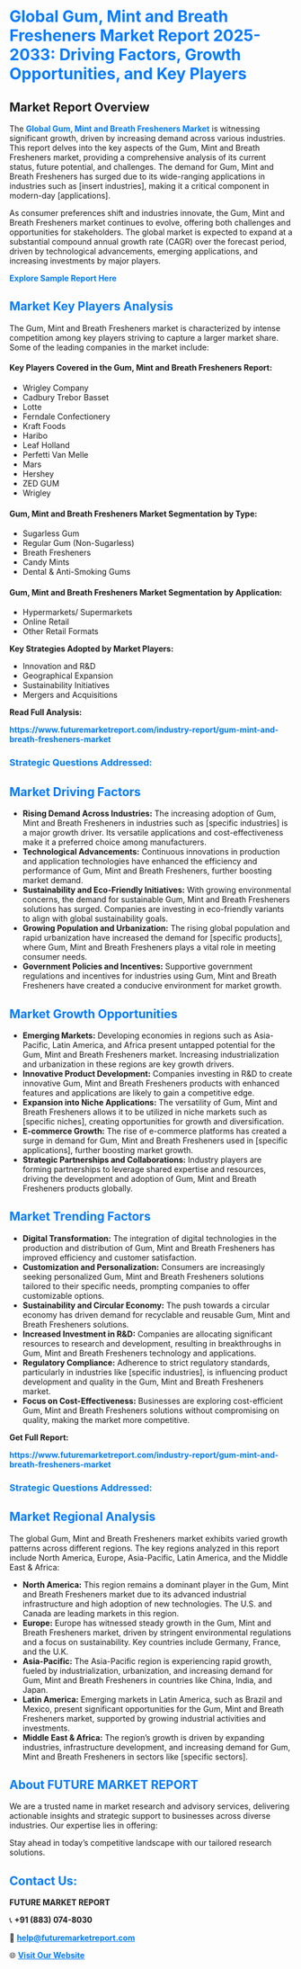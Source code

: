 <h1 style="color: #007BFF;">Global Gum, Mint and Breath Fresheners Market Report 2025-2033: Driving Factors, Growth Opportunities, and Key Players</h1>

<section id="overview">
<h2>Market Report Overview</h2>
<p>The <a href="https://www.futuremarketreport.com/industry-report/gum-mint-and-breath-fresheners-market" style="color: #007BFF; text-decoration: none;"><strong>Global Gum, Mint and Breath Fresheners Market</strong></a> is witnessing significant growth, driven by increasing demand across various industries. This report delves into the key aspects of the Gum, Mint and Breath Fresheners market, providing a comprehensive analysis of its current status, future potential, and challenges. The demand for Gum, Mint and Breath Fresheners has surged due to its wide-ranging applications in industries such as [insert industries], making it a critical component in modern-day [applications].</p>
<p>As consumer preferences shift and industries innovate, the Gum, Mint and Breath Fresheners market continues to evolve, offering both challenges and opportunities for stakeholders. The global market is expected to expand at a substantial compound annual growth rate (CAGR) over the forecast period, driven by technological advancements, emerging applications, and increasing investments by major players.</p>
</section>

<section id="overview">
<p><a href="https://www.futuremarketreport.com/request-sample/reportId=61772" style="color: #007BFF; text-decoration: none;"><strong>Explore Sample Report Here</strong></a></p>
</section>

<section id="key-players">
<h2 style="color: #007BFF;">Market Key Players Analysis</h2>
<p>The Gum, Mint and Breath Fresheners market is characterized by intense competition among key players striving to capture a larger market share. Some of the leading companies in the market include:</p>
<h4>Key Players Covered in the Gum, Mint and Breath Fresheners Report:</h4>
<ul><li>Wrigley Company</li><li>Cadbury Trebor Basset</li><li>Lotte</li><li>Ferndale Confectionery</li><li>Kraft Foods</li><li>Haribo</li><li>Leaf Holland</li><li>Perfetti Van Melle</li><li>Mars</li><li>Hershey</li><li>ZED GUM</li><li>Wrigley</li></ul>
<h4>Gum, Mint and Breath Fresheners Market Segmentation by Type:</h4>
<ul><li>Sugarless Gum</li><li>Regular Gum (Non-Sugarless)</li><li>Breath Fresheners</li><li>Candy Mints</li><li>Dental &amp; Anti-Smoking Gums</li></ul>

<h4>Gum, Mint and Breath Fresheners Market Segmentation by Application:</h4>
<ul><li>Hypermarkets/ Supermarkets</li><li>Online Retail</li><li>Other Retail Formats</li></ul>
<p><strong>Key Strategies Adopted by Market Players:</strong></p>
<ul>
<li>Innovation and R&D</li>
<li>Geographical Expansion</li>
<li>Sustainability Initiatives</li>
<li>Mergers and Acquisitions</li>
</ul>
</section>

<section>
<p><strong>Read Full Analysis: </strong></p><a href="https://www.futuremarketreport.com/industry-report/gum-mint-and-breath-fresheners-market" style="color: #007BFF; text-decoration: none;"><strong>https://www.futuremarketreport.com/industry-report/gum-mint-and-breath-fresheners-market</strong></a>
<h3 style="color: #007BFF;">Strategic Questions Addressed:</h3>
</section>

<section id="driving-factors">
<h2 style="color: #007BFF;">Market Driving Factors</h2>
<ul>
<li><strong>Rising Demand Across Industries:</strong> The increasing adoption of Gum, Mint and Breath Fresheners in industries such as [specific industries] is a major growth driver. Its versatile applications and cost-effectiveness make it a preferred choice among manufacturers.</li>
<li><strong>Technological Advancements:</strong> Continuous innovations in production and application technologies have enhanced the efficiency and performance of Gum, Mint and Breath Fresheners, further boosting market demand.</li>
<li><strong>Sustainability and Eco-Friendly Initiatives:</strong> With growing environmental concerns, the demand for sustainable Gum, Mint and Breath Fresheners solutions has surged. Companies are investing in eco-friendly variants to align with global sustainability goals.</li>
<li><strong>Growing Population and Urbanization:</strong> The rising global population and rapid urbanization have increased the demand for [specific products], where Gum, Mint and Breath Fresheners plays a vital role in meeting consumer needs.</li>
<li><strong>Government Policies and Incentives:</strong> Supportive government regulations and incentives for industries using Gum, Mint and Breath Fresheners have created a conducive environment for market growth.</li>
</ul>
</section>

<section id="growth-opportunities">
<h2 style="color: #007BFF;">Market Growth Opportunities</h2>
<ul>
<li><strong>Emerging Markets:</strong> Developing economies in regions such as Asia-Pacific, Latin America, and Africa present untapped potential for the Gum, Mint and Breath Fresheners market. Increasing industrialization and urbanization in these regions are key growth drivers.</li>
<li><strong>Innovative Product Development:</strong> Companies investing in R&D to create innovative Gum, Mint and Breath Fresheners products with enhanced features and applications are likely to gain a competitive edge.</li>
<li><strong>Expansion into Niche Applications:</strong> The versatility of Gum, Mint and Breath Fresheners allows it to be utilized in niche markets such as [specific niches], creating opportunities for growth and diversification.</li>
<li><strong>E-commerce Growth:</strong> The rise of e-commerce platforms has created a surge in demand for Gum, Mint and Breath Fresheners used in [specific applications], further boosting market growth.</li>
<li><strong>Strategic Partnerships and Collaborations:</strong> Industry players are forming partnerships to leverage shared expertise and resources, driving the development and adoption of Gum, Mint and Breath Fresheners products globally.</li>
</ul>
</section>

<section id="trending-factors">
<h2 style="color: #007BFF;">Market Trending Factors</h2>
<ul>
<li><strong>Digital Transformation:</strong> The integration of digital technologies in the production and distribution of Gum, Mint and Breath Fresheners has improved efficiency and customer satisfaction.</li>
<li><strong>Customization and Personalization:</strong> Consumers are increasingly seeking personalized Gum, Mint and Breath Fresheners solutions tailored to their specific needs, prompting companies to offer customizable options.</li>
<li><strong>Sustainability and Circular Economy:</strong> The push towards a circular economy has driven demand for recyclable and reusable Gum, Mint and Breath Fresheners solutions.</li>
<li><strong>Increased Investment in R&D:</strong> Companies are allocating significant resources to research and development, resulting in breakthroughs in Gum, Mint and Breath Fresheners technology and applications.</li>
<li><strong>Regulatory Compliance:</strong> Adherence to strict regulatory standards, particularly in industries like [specific industries], is influencing product development and quality in the Gum, Mint and Breath Fresheners market.</li>
<li><strong>Focus on Cost-Effectiveness:</strong> Businesses are exploring cost-efficient Gum, Mint and Breath Fresheners solutions without compromising on quality, making the market more competitive.</li>
</ul>
</section>

<section>
<p><strong>Get Full Report: </strong></p><a href="https://www.futuremarketreport.com/industry-report/gum-mint-and-breath-fresheners-market" style="color: #007BFF; text-decoration: none;"><strong>https://www.futuremarketreport.com/industry-report/gum-mint-and-breath-fresheners-market</strong></a>
<h3 style="color: #007BFF;">Strategic Questions Addressed:</h3>
</section>


<section id="regional-analysis">
<h2 style="color: #007BFF;">Market Regional Analysis</h2>
<p>The global Gum, Mint and Breath Fresheners market exhibits varied growth patterns across different regions. The key regions analyzed in this report include North America, Europe, Asia-Pacific, Latin America, and the Middle East & Africa:</p>
<ul>
<li><strong>North America:</strong> This region remains a dominant player in the Gum, Mint and Breath Fresheners market due to its advanced industrial infrastructure and high adoption of new technologies. The U.S. and Canada are leading markets in this region.</li>
<li><strong>Europe:</strong> Europe has witnessed steady growth in the Gum, Mint and Breath Fresheners market, driven by stringent environmental regulations and a focus on sustainability. Key countries include Germany, France, and the U.K.</li>
<li><strong>Asia-Pacific:</strong> The Asia-Pacific region is experiencing rapid growth, fueled by industrialization, urbanization, and increasing demand for Gum, Mint and Breath Fresheners in countries like China, India, and Japan.</li>
<li><strong>Latin America:</strong> Emerging markets in Latin America, such as Brazil and Mexico, present significant opportunities for the Gum, Mint and Breath Fresheners market, supported by growing industrial activities and investments.</li>
<li><strong>Middle East & Africa:</strong> The region’s growth is driven by expanding industries, infrastructure development, and increasing demand for Gum, Mint and Breath Fresheners in sectors like [specific sectors].</li>
</ul>
</section>

<footer>
<h2 style="color: #007BFF;">About FUTURE MARKET REPORT</h2>
<p>We are a trusted name in market research and advisory services, delivering actionable insights and strategic support to businesses across diverse industries. Our expertise lies in offering:</p>

<p>Stay ahead in today’s competitive landscape with our tailored research solutions.</p>

<h2 style="color: #007BFF;">Contact Us:</h2>
<p><strong>FUTURE MARKET REPORT</strong></p>
<p>📞 <strong>+91 (883) 074-8030</strong></p>
<p>📧 <strong><a href="mailto:help@futuremarketreport.com" style="color: #007BFF;">help@futuremarketreport.com</a></strong></p>
<p>🌐 <strong><a href="https://www.futuremarketreport.com/" style="color: #007BFF;">Visit Our Website</a></strong></p>
</footer>